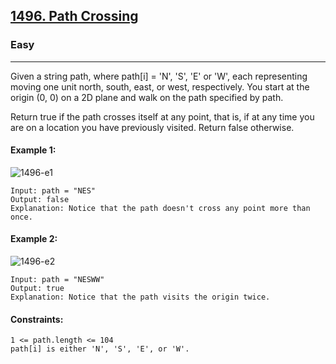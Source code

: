 [1496. Path Crossing](https://leetcode.com/problems/path-crossing/?envType=daily-question&envId=2023-12-23)
---------------------------------------------------------------------------------------------------------------------------------------------

### Easy
---------------------------------------------------------------------------------------------------------------------------------------------

Given a string path, where path[i] = 'N', 'S', 'E' or 'W', each representing moving one unit north, south, east, or west, respectively. You start at the origin (0, 0) on a 2D plane and walk on the path specified by path.

Return true if the path crosses itself at any point, that is, if at any time you are on a location you have previously visited. Return false otherwise.

#### Example 1:
![1496-e1](https://github.com/chandrikabijore/LeetCode-solutions/assets/93921178/0496c6d8-5d9f-432b-a783-af689b8278a6)
```
Input: path = "NES"
Output: false 
Explanation: Notice that the path doesn't cross any point more than once.
```
#### Example 2:
![1496-e2](https://github.com/chandrikabijore/LeetCode-solutions/assets/93921178/063e4985-a0b8-4ab4-93af-0c9ceb26c306)
```
Input: path = "NESWW"
Output: true
Explanation: Notice that the path visits the origin twice.
``` 
#### Constraints:
```
1 <= path.length <= 104
path[i] is either 'N', 'S', 'E', or 'W'.
```
